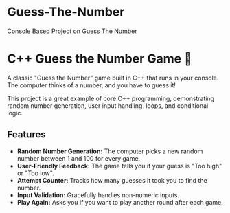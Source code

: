 # Guess-The-Number
Console Based Project on Guess The Number
# C++ Guess the Number Game 🎲

A classic "Guess the Number" game built in C++ that runs in your console. The computer thinks of a number, and you have to guess it!

This project is a great example of core C++ programming, demonstrating random number generation, user input handling, loops, and conditional logic.

## Features
-   **Random Number Generation:** The computer picks a new random number between 1 and 100 for every game.
-   **User-Friendly Feedback:** The game tells you if your guess is "Too high" or "Too low".
-   **Attempt Counter:** Tracks how many guesses it took you to find the number.
-   **Input Validation:** Gracefully handles non-numeric inputs.
-   **Play Again:** Asks you if you want to play another round after each game.

